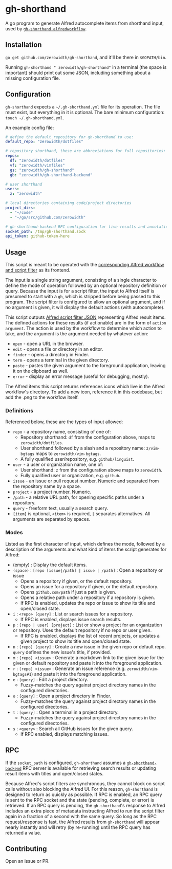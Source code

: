 # gh-shorthand

A go program to generate Alfred autocomplete items from shorthand input, used by [`gh-shorthand.alfredworkflow`](https://github.com/zerowidth/gh-shorthand.alfredworkflow).

## Installation

`go get github.com/zerowidth/gh-shorthand`, and it'll be there in `$GOPATH/bin`.

Running `gh-shorthand " zerowidth/gh-shorthand"` in a terminal (the space is important) should print out some JSON, including something about a missing configuration file.

## Configuration

`gh-shorthand` expects a `~/.gh-shorthand.yml` file for its operation. The file must exist, but everything in it is optional. The bare minimum configuration: `touch ~/.gh-shorthand.yml`.

 An example config file:

```yml
# define the default repository for gh-shorthand to use:
default_repo: "zerowidth/dotfiles"

# repository shorthand, these are abbreviations for full repositories:
repos:
  df: "zerowidth/dotfiles"
  vf: "zerowidth/vimfiles"
  gs: "zerowidth/gh-shorthand"
  gb: "zerowidth/gh-shorthand-backend"

# user shorthand
users:
  z: "zerowidth"

# local directories containing code/project directories
project_dirs:
  - "~/code"
  - "~/go/src/github.com/zerowidth"

# gh-shorthand-backend RPC configuration for live results and annotation:
socket_path: /tmp/gh-shorthand.sock
api_token: github-token-here
```

## Usage

This script is meant to be operated with the [corresponding Alfred workflow and script filter](https://github.com/zerowidth/gh-shorthand.alfredworkflow) as its frontend. 

The input is a single string argument, consisting of a single character to define the mode of operation followed by an optional repository definition or query. Because the input is for a script filter, the input to Alfred itself is presumed to start with a `gh`, which is stripped before being passed to this program. The script filter is configured to allow an optional argument, and if no argument is given, it will display the default actions (with autocomplete).

This script outputs [Alfred script filter JSON](https://www.alfredapp.com/help/workflows/inputs/script-filter/json/) representing Alfred result items. The defined actions for these results (if actionable) are in the form of `action argument`. The action is used by the workflow to determine which action to take, and the argument is the argument needed by whatever action:

* `open` - open a URL in the browser.
* `edit` - opens a file or directory in an editor.
* `finder` - opens a directory in Finder.
* `term` - opens a terminal in the given directory.
* `paste` - pastes the given argument to the foreground application, leaving it on the clipboard as well.
* `error` - display an error message (useful for debugging, mostly).

The Alfred items this script returns references icons which live in the Alfred workflow's directory. To add a new icon, reference it in this codebase, but add the .png to the workflow itself.

### Definitions

Referenced below, these are the types of input allowed:

* `repo` - a repository name, consisting of one of:
    * Repository shorthand: `df` from the configuration above, maps to `zerowidth/dotfiles`.
    * User shorthand followed by a slash and a repository name: `z/vim-bgtags` maps to `zerowidth/vim-bgtags`.
    * A fully qualified user/repository, e.g. `github/linguist`.
* `user` - a user or organization name, one of:
    * User shorthand: `z` from the configuration above maps to `zerowidth`.
    * Fully qualified user or organization, e.g. `github`.
* `issue` - an issue or pull request number. Numeric and separated from the repository name by a space.
* `project` - a project number. Numeric.
* `/path` - a relative URL path, for opening specific paths under a repository.
* `query` - freeform text, usually a search query.
* `[item]` is optional, `<item>` is required, `|` separates alternatives. All arguments are separated by spaces.

### Modes

Listed as the first character of input, which defines the mode, followed by a description of the arguments and what kind of items the script generates for Alfred:

* (empty) : Display the default items.
* `(space)` : `[repo [issue|/path] | issue | /path]` : Open a repository or issue
    * Opens a repository if given, or the default repository.
    * Opens an issue for a repository if given, or the default repository.
    * Opens `github.com/path` if just a path is given.
    * Opens a relative path under a repository if a repository is given.
    * If RPC is enabled, updates the repo or issue to show its title and open/closed state.
* `i` : `<repo> [query]` : List or search issues for a repository.
    * If RPC is enabled, displays issue search results.
* `p` : `[repo | user] [project]` : List or show a project for an organization or repository. Uses the default repository if no repo or user given.
    * If RPC is enabled, displays the list of recent projects, or updates a given project to show its title and open/closed state.
* `n` : `[repo] [query]` : Create a new issue in the given repo or default repo. `query` defines the new issue's title, if provided.
* `m` : `[repo] <issue>` : Generate a markdown link to the given issue for the given or default repository and paste it into the foreground application.
* `r` : `[repo] <issue>` : Generate an issue reference (e.g. `zerowidth/vim-bgtags#1`) and paste it into the foreground application.
* `e` : `[query]` : Edit a project directory.
    * Fuzzy-matches the query against project directory names in the configured directories.
* `o` : `[query]` : Open a project directory in Finder.
    * Fuzzy-matches the query against project directory names in the configured directories.
* `t` : `[query]` : Open a terminal in a project directory.
    * Fuzzy-matches the query against project directory names in the configured directories.
* `s` : `<query>` : Search all GitHub issues for the given query.
    * If RPC enabled, displays matching issues.

## RPC

If the `socket_path` is configured, `gh-shorthand` assumes a [`gh-shorthand-backend`](https://github.com/zerowidth/gh-shorthand-backend) RPC server is available for retrieving search results or updating result items with titles and open/closed states.

Because Alfred's script filters are synchronous, they cannot block on script calls without also blocking the Alfred UI. For this reason, `gh-shorthand` is designed to return as quickly as possible. If RPC is enabled, an RPC query is sent to the RPC socket and the state (pending, complete, or error) is retrieved. If an RPC query is pending, the `gh-shorthand`'s response to Alfred includes an extra piece of metadata instructing Alfred to run the script filter again in a fraction of a second with the same query. So long as the RPC request/response is fast, the Alfred results from `gh-shorthand` will appear nearly instantly and will retry (by re-running) until the RPC query has returned a value.

## Contributing

Open an issue or PR.
